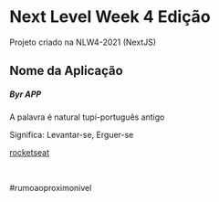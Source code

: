 # Next Level Week 4 Edição

Projeto criado na NLW4-2021 (NextJS)

## Nome da Aplicação
<h5>Byr APP</h5>
<p>A palavra é natural tupí-português antigo</p>
<p>Significa: Levantar-se, Erguer-se</p>

[rocketseat](https://www.rocketseat.com)

<br/>

<p>#rumoaoproximonivel</p>
